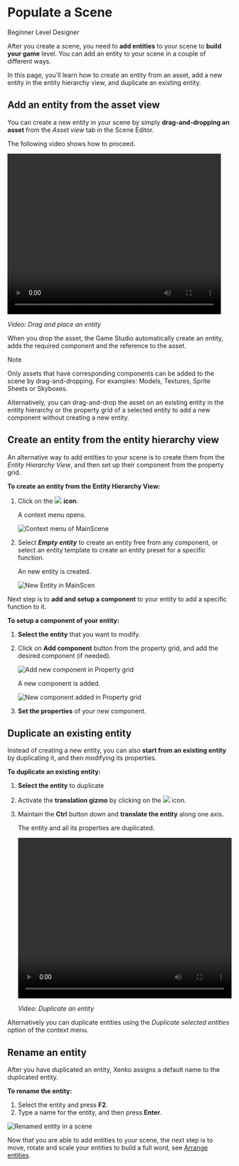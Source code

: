 # Populate a Scene

<span class="label label-doc-level">Beginner</span>
<span class="label label-doc-audience">Level Designer</span>

After you create a scene, you need to **add entities** to your scene to **build your game** level. 
You can add an entity to your scene in a couple of different ways.

In this page, you’ll learn how to create an entity from an asset, add a new entity in the entity hierarchy view, 
and duplicate an existing entity.

## Add an entity from the asset view

You can create a new entity in your scene by simply **drag-and-dropping an asset** from the *Asset view* tab in the Scene Editor. 

The following video shows how to proceed.

<video controls autoplay loop height="360" width="480">
   <source src="media/add-entities-to-scene-drag-and-place-entity.mp4" type="video/mp4">
</video>

_Video: Drag and place an entity_

When you drop the asset, the Game Studio automatically create an entity, adds the required component and the reference to the asset.

> [!NOTE]
> Only assets that have corresponding components can be added to the scene by drag-and-dropping.
> For examples: Models, Textures, Sprite Sheets or Skyboxes.

Alternatively, you can drag-and-drop the asset on an existing entity in the entity hierarchy or 
the property grid of a selected entity to add a new component without creating a new entity.

## Create an entity from the entity hierarchy view

An alternative way to add entities to your scene is to create them from the *Entity Hierarchy View*, 
and then set up their component from the property grid.

**To create an entity from the Entity Hierarchy View:**

1. Click on the ![](media/add-entities-to-a-scene-plus-icon.png) **icon**. 

   A context menu opens.

   ![Context menu of MainScene](media/add-entities-to-a-scene-context-menu.png)

2. Select ***Empty entity*** to create an entity free from any component, 
   or select an entity template to create an entity preset for a specific function.

   An new entity is created.

   ![New Entity in MainScen](media/add-entities-to-a-scene-empty-entity.png)
   
Next step is to **add and setup a component** to your entity to add a specific function to it.
   
**To setup a component of your entity:**

1. **Select the entity** that you want to modify.

2. Click on **Add component** button from the property grid, and add the desired component (if needed).

   ![Add new component in Property grid](media/add-entities-to-a-scene-add-model-component.png)

   A new component is added.

   ![New component added in Property grid](media/add-entities-to-a-scene-add-model-component-added.png)

3. **Set the properties** of your new component.

## Duplicate an existing entity

Instead of creating a new entity, you can also **start from an existing entity** by duplicating it, and then modifying its properties.

**To duplicate an existing entity:**

1. **Select the entity** to duplicate
2. Activate the **translation gizmo** by clicking on the ![](media/add-entities-to-a-scene-gizmo.png) icon.
3. Maintain the **Ctrl** button down and **translate the entity** along one axis.

   The entity and all its properties are duplicated.
   
	<video controls autoplay loop height="360" width="480">
	   <source src="media/populate-scene-duplicate-entity.mp4" type="video/mp4">
	</video>

	_Video: Duplicate an entity_

Alternatively you can duplicate entities using the *Duplicate selected entities* option of the context menu.

## Rename an entity

After you have duplicated an entity, Xenko assigns a default name to the duplicated entity. 

**To rename the entity:**

1.	Select the entity and press **F2**.
2.	Type a name for the entity, and then press **Enter**.

   ![Renamed entity in a scene](media/add-entities-to-a-scene-renamed-entity.png)
   
Now that you are able to add entities to your scene, the next step is to move, rotate and scale your entities to build a full word, 
see [Arrange entities](arrange-entities.md).
